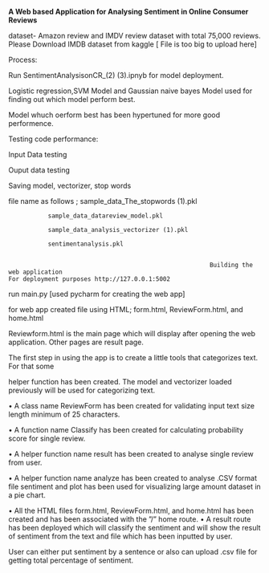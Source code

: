 **A Web based Application for Analysing Sentiment in Online Consumer Reviews**

dataset-  Amazon review and IMDV review dataset with total 75,000 reviews. 
Please Download IMDB dataset from kaggle                [ File is too big to upload here]

Process:

Run SentimentAnalysisonCR_(2) (3).ipnyb for model deployment.

Logistic regression,SVM Model and Gaussian naive bayes Model used for finding out which model perform best.

Model whuch oerform best has been hypertuned for more good performence.



Testing code performance:

Input Data testing

Ouput data testing

Saving model, vectorizer, stop words

file name as follows ;
               sample_data_The_stopwords (1).pkl
              
               sample_data_datareview_model.pkl
               
               sample_data_analysis_vectorizer (1).pkl
               
               sentimentanalysis.pkl


                                                            Building the web application
    For deployment purposes http://127.0.0.1:5002                                                      
  
  run main.py [used pycharm for creating the web app]
  
  for web app created file using HTML; form.html, ReviewForm.html, and home.html
  
  Reviewform.html is the main page which will display after opening the web application. Other pages are result page.
  
  The first step in using the app is to create a little tools that categorizes text. For that some

   helper function has been created. The model and vectorizer loaded previously will be used for categorizing text.

• A class name ReviewForm has been created for validating input text size length minimum of 25 characters.


• A function name Classify has been created for calculating probability score for single review.

• A helper function name result has been created to analyse single review from user.

• A helper function name analyze has been created to analyse .CSV format file sentiment and plot has been used for visualizing large amount dataset in a pie chart.

• All the HTML files form.html, ReviewForm.html, and home.html has been created and has been associated with the ”/” home route.
• A result route has been deployed which will classify the sentiment and will show the result
of sentiment from the text and file which has been inputted by user.

User can either put sentiment by a sentence or also can upload .csv file for getting total percentage of sentiment.
  
